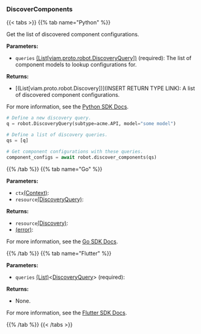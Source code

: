 ### DiscoverComponents

{{< tabs >}}
{{% tab name="Python" %}}

Get the list of discovered component configurations.

**Parameters:**

- `queries` [(List[viam.proto.robot.DiscoveryQuery])](https://python.viam.dev/autoapi/viam/proto/robot/index.html#viam.proto.robot.DiscoveryQuery) (required): The list of component models to lookup configurations for.

**Returns:**

- [(List[viam.proto.robot.Discovery])](INSERT RETURN TYPE LINK): A list of discovered component configurations.

For more information, see the [Python SDK Docs](https://python.viam.dev/autoapi/viam/robot/client/index.html#viam.robot.client.RobotClient.discover_components).

``` python {class="line-numbers linkable-line-numbers"}
# Define a new discovery query.
q = robot.DiscoveryQuery(subtype=acme.API, model="some model")

# Define a list of discovery queries.
qs = [q]

# Get component configurations with these queries.
component_configs = await robot.discover_components(qs)
```

{{% /tab %}}
{{% tab name="Go" %}}

**Parameters:**

- `ctx`[(Context)](https://pkg.go.dev/context#Context):
- `resource`[(DiscoveryQuery)](https://pkg.go.dev/go.viam.com/rdk@v0.26.0/resource#DiscoveryQuery):

**Returns:**

- `resource`[(Discovery)](https://pkg.go.dev/go.viam.com/rdk@v0.26.0/resource#Discovery):
- [(error)](https://pkg.go.dev/builtin#error):

For more information, see the [Go SDK Docs](https://pkg.go.dev/go.viam.com/rdk/robot#Robot).

{{% /tab %}}
{{% tab name="Flutter" %}}

**Parameters:**

- `queries` [(List)](https://api.flutter.dev/flutter/dart-core/List-class.html)<[DiscoveryQuery](https://flutter.viam.dev/viam_protos.robot.robot/DiscoveryQuery-class.html)> (required):

**Returns:**

- None.

For more information, see the [Flutter SDK Docs](https://flutter.viam.dev/viam_protos.robot.robot/RobotServiceClient/discoverComponents.html).

{{% /tab %}}
{{< /tabs >}}
